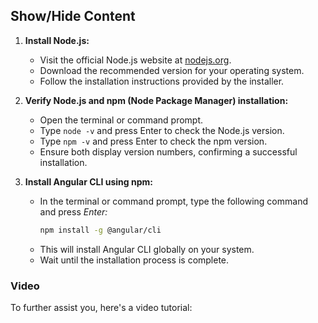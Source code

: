 ## Show/Hide Content

1. **Install Node.js:**
    - Visit the official Node.js website at [nodejs.org](https://nodejs.org/en/download).
    - Download the recommended version for your operating system.
    - Follow the installation instructions provided by the installer.

2. **Verify Node.js and npm (Node Package Manager) installation:**
    - Open the terminal or command prompt.
    - Type `node -v` and press Enter to check the Node.js version.
    - Type `npm -v` and press Enter to check the npm version.
    - Ensure both display version numbers, confirming a successful installation.

3. **Install Angular CLI using npm:**
    - In the terminal or command prompt, type the following command and press *Enter:*
        ```sh
        npm install -g @angular/cli
        ```
    - This will install Angular CLI globally on your system.
    - Wait until the installation process is complete.

### Video

To further assist you, here's a video tutorial:

